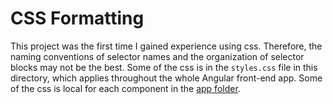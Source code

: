 # CSS Formatting
This project was the first time I gained experience using css. Therefore, the naming conventions of selector names and the organization of selector blocks may not be the best. Some of the css is in the `styles.css` file in this directory, which applies throughout the whole Angular front-end app. Some of the css is local for each component in the [app folder](https://github.com/dj-jd-unofficial/Whereabouts/tree/master/Whereabouts/front-end/src/app). 
